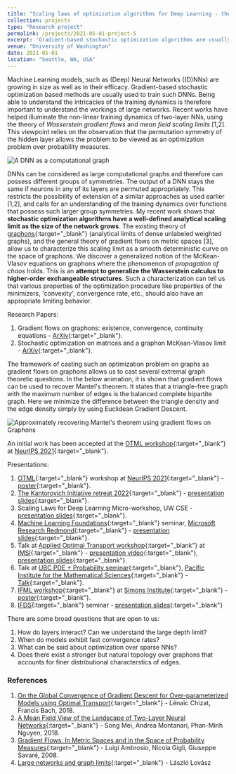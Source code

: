 ```yaml
---
title: "Scaling laws of optimization algorithms for Deep Learning - the Graphon perspective"
collection: projects
type: "Research project"
permalink: /projects/2021-05-01-project-5
excerpt: 'Gradient-based stochastic optimization algorithms are usually used to train large (Deep) Neural Networks ((D)NNs). Recent works have helped illuminate the non-linear training dynamics of two-layer NNs, using the theory of Wasserstein gradient flows and mean field scaling limits. This viewpoint relies on the permutation symmetry of the hidden layer that allows the problem to be viewed as an optimization problem over probability measures. Going beyond the two-layer setting, DNNs can be considered as large computational graphs and therefore can possess different groups of symmetries. This body of work shows that stochastic optimization algorithms over finite networks have a well-defined analytical scaling limit as the size of the network grows. The existing theory of graphons (analytical limits of dense unlabeled weighted graphs), the general theory of gradient flows on metric spaces, and insights from propagation of chaos allow us to characterize this scaling limit. The limiting curve of graphons is characterized by a family of stochastic differential equations and can be thought of as an extension of the classical McKean-Vlasov limit for interacting diffusions to the graphon setting.'
venue: "University of Washington"
date: 2021-05-01
location: "Seattle, WA, USA"
---
```


Machine Learning models, such as (Deep) Neural Networks ((D)NNs) are growing in size as well as in their efficacy. Gradient-based stochastic optimization based methods are usually used to train such DNNs. Being able to understand the intricacies of the training dynamics is therefore important to understand the workings of large networks. Recent works have helped illuminate the non-linear training dynamics of two-layer NNs, using the theory of _Wasserstein gradient flows_ and _mean field scaling limits_ [1,2]. This viewpoint relies on the observation that the permutation symmetry of the hidden layer allows the problem to be viewed as an optimization problem over probability measures.

![A DNN as a computational graph](https://raghavsomani.github.io/projects/images/DNN.png)

DNNs can be considered as large computational graphs and therefore can possess different groups of symmetries. The output of a DNN stays the same if neurons in any of its layers are permuted appropriately. This restricts the possibility of extension of a similar approaches as used earlier [1,2], and calls for an understanding of the training dynamics over functions that possess such larger group symmetries. My recent work shows that **stochastic optimization algorithms have a well-defined analytical scaling limit as the size of the network grows**. The existing theory of [graphons](https://en.wikipedia.org/wiki/Graphon){:target="_blank"} (analytical limits of dense unlabeled weighted graphs), and the general theory of gradient flows on metric spaces [3], allow us to characterize this scaling limit as a smooth deterministic curve on the space of graphons. We discover a generalized notion of the McKean-Vlasov equations on graphons where the phenomenon of _propagation of chaos_ holds. This is an **attempt to generalize the Wasserstein calculus to higher-order exchangeable structures**. Such a characterization can tell us that various properties of the optimization procedure like properties of the minimizers, 'convexity', convergence rate, etc., should also have an appropriate limiting behavior.

Research Papers:
1. Gradient flows on graphons: existence, convergence, continuity equations - [ArXiv](https://arxiv.org/abs/2111.09459){:target="_blank"}.
2. Stochastic optimization on matrices and a graphon McKean-Vlasov limit - [ArXiv](https://arxiv.org/abs/2210.00422){:target="_blank"}.

The framework of casting such an optimization problem on graphs as gradient flows on graphons allows us to cast several extremal graph theoretic questions. In the below animation, it is shown that gradient flows can be used to recover Mantel's theorem. It states that a triangle-free graph with the maximum number of edges is the balanced complete bipartite graph. Here we minimize the difference between the triangle density and the edge density simply by using Euclidean Gradient Descent.

![Approximately recovering Mantel's theorem using gradient flows on Graphons](https://raghavsomani.github.io/projects/files/mantel.gif)

An initial work has been accepted at the [OTML workshop](https://otml2021.github.io/){:target="_blank"} at [NeurIPS 2021](https://nips.cc/Conferences/2021){:target="_blank"}.

Presentations:
1. [OTML](https://otml2021.github.io/){:target="_blank"} workshop at [NeurIPS 2021](https://nips.cc/Conferences/2021){:target="_blank"} - [poster](https://raghavsomani.github.io/publications/files/OTML_poster_Gradient_Flows_on_Graphons.pdf){:target="_blank"}.
2. [The Kantorovich Initiative retreat 2022](https://kantorovich.org/event/ki-retreat-2022/){:target="_blank"} - [presentation slides](https://raghavsomani.github.io/projects/files/Gradient_flows_on_Graphons_presentation.pdf){:target="_blank"}.
3. Scaling Laws for Deep Learning Micro-workshop, UW CSE - [presentation slides](https://drive.google.com/file/d/1w934--CP-0zCwxiCcZATUdCr-vCGfJC4/view?usp=sharing){:target="_blank"}.
4. [Machine Learning Foundations](https://www.microsoft.com/en-us/research/group/mlog/){:target="_blank"} seminar, [Microsoft Research Redmond](https://www.microsoft.com/en-us/research/lab/microsoft-research-redmond/){:target="_blank"} - [presentation slides](https://drive.google.com/file/d/1W-_T-6YNfjVsbEerDy7-gnJP7ZvanMyi/view?usp=sharing){:target="_blank"}.
5. Talk at [Applied Optimal Transport workshop](https://www.imsi.institute/activities/applied-optimal-transport/){:target="_blank"} at [IMSI](https://www.imsi.institute/){:target="_blank"} - [presentation video](https://www.imsi.institute/videos/gradient-flows-on-graphons/){:target="_blank"}, [presentation slides](https://kantorovich.org/event/ki-retreat-2022/Somani-Tripathi.pdf){:target="_blank"}.
6. Talk at [UBC PDE + Probability seminar](https://secure.math.ubc.ca/Links/ProbSeminar/){:target="_blank"}, [Pacific Institute for the Mathematical Sciences](https://www.pims.math.ca/){:target="_blank"} - [Talk](https://www.pims.math.ca/scientific-event/220915-uppssp){:target="_blank"}.
7. [IFML workshop](https://simons.berkeley.edu/workshops/schedule/22652){:target="_blank"} at [Simons Institute](https://simons.berkeley.edu/){:target="_blank"} - [poster](https://raghavsomani.github.io/projects/files/Scaling_limit_of_optimization_algorithms_on_NNs_IFML.pdf){:target="_blank"}.
8. [IFDS](https://ifds.info/){:target="_blank"} seminar - [presentation slides](https://drive.google.com/file/d/1qKmv3Kv-nrzB7_lKQKBvTyGVRN6FyFZF/view?usp=share_link){:target="_blank"}

There are some broad questions that are open to us:
1. How do layers interact? Can we understand the large depth limit?
2. When do models exhibit fast convergence rates?
3. What can be said about optimization over sparse NNs?
4. Does there exist a stronger but natural topology over graphons that accounts for finer distributional characterstics of edges.

### References

1. [On the Global Convergence of Gradient Descent for Over-parameterized Models using Optimal Transport](https://arxiv.org/abs/1805.09545){:target="_blank"} - Lénaïc Chizat, Francis Bach, 2018.
2. [A Mean Field View of the Landscape of Two-Layer Neural Networks](https://arxiv.org/abs/1804.06561){:target="_blank"} - Song Mei, Andrea Montanari, Phan-Minh Nguyen, 2018.
3. [Gradient Flows: In Metric Spaces and in the Space of Probability Measures](https://www.google.com/books/edition/_/rCDK9JA5BAEC?hl=en&sa=X&ved=2ahUKEwiq-NvV6-L5AhWlGDQIHSRYBFUQre8FegQIAxAX){:target="_blank"} - Luigi Ambrosio, Nicola Gigli, Giuseppe Savaré, 2008.
4. [Large networks and graph limits](https://www.google.com/books/edition/Large_Networks_and_Graph_Limits/FsFqHLid8sAC?hl=en){:target="_blank"} - László Lovász